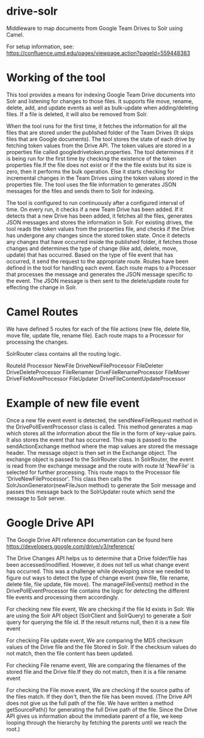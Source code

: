 # drive-solr

Middleware to map documents from Google Team Drives to Solr using Camel.

For setup information, see: https://confluence.umd.edu/pages/viewpage.action?pageId=559448383

# Working of the tool

This tool provides a means for indexing Google Team Drive documents into Solr and listening for changes to those files. It supports file move, rename, delete, add, and update events as well as bulk-update when adding/deleting files. If a file is deleted, it will also be removed from Solr.

When the tool runs for the first time, it fetches the information for all the files that are stored under the published folder of the Team Drives (It skips files that are Google documents). The tool stores the state of each drive by fetching token values from the Drive API. The token values are stored in a properties file called googledrivetoken.properties. The tool determines if it is being run for the first time by checking the existence of the token properties file.If the file does not exist or if the the file exists but its size is zero, then it performs the bulk operation. Else it starts checking for incremental changes in the Team Drives using the token values stored in the properties file. The tool uses the file information to generates JSON messages for the files and sends them to Solr for indexing.

The tool is configured to run continuously after a configured interval of time. On every run, it checks if a new Team Drive has been added. If it detects that a new Drive has been added, it fetches all the files, generates JSON messages and stores the information in Solr. For existing drives, the tool reads the token values from the properties file, and checks if the Drive has undergone any changes since the stored token state. Once it detects any changes that have occurred inside the published folder, it fetches those changes and determines the type of change (like add, delete, move, update) that has occurred. Based on the type of file event that has occurred, it send the request to the appropriate route. Routes have been defined in the tool for handling each event. Each route maps to a Processor that processes the message and generates the JSON message specific to the event. The JSON message is then sent to the delete/update route for effecting the change in Solr.

# Camel Routes

We have defined 5 routes for each of the file actions (new file, delete file, move file, update file, rename file).
Each route maps to a Processor for processing the changes.

SolrRouter class contains all the routing logic.

RouteId       Processor
NewFile       DriveNewFileProcessor
FileDeleter	  DriveDeleteProcessor
FileRenamer   DriveFileRenameProcessor
FileMover     DriveFileMoveProcessor
FileUpdater   DriveFileContentUpdateProcessor

# Example of new file event
Once a new file event event is detected, the sendNewFileRequest method in the DrivePollEventProcessor class is called. This method generates a map which stores all the information about the file in the form of key-value pairs. It also stores the event that has occurred. This map is passed to the sendActionExchange method where the map values are stored the message header. The message object is then set in the Exchange object. The exchange object is passed to the SolrRouter class. In SolrRouter, the event is read from the exchange message and the route with route Id 'NewFile' is selected for further processing. This route maps to the Processor file 'DriveNewFileProcessor'. This class then calls the SolrJsonGenerator(newFileJson method) to generate the Solr message and passes this message back to the SolrUpdater route which send the message to Solr server.

# Google Drive API

The Google Drive API reference documentation can be found here
https://developers.google.com/drive/v3/reference/

The Drive Changes API helps us to determine that a Drive folder/file has been accessed/modified. However, it does not tell us what change event has occurred. This was a challenge while developing since we needed to figure out ways to detect the type of change event (new file, file rename, delete file, file update, file move). The manageFileEvents() method in the DrivePollEventProcessor file contains the logic for detecting the different file events and processing them accordingly.

For checking new file event,
We are checking if the file Id exists in Solr. We are using the Solr API object (SolrClient and SolrQuery) to generate a Solr query for querying the file id. If the result returns null, then it is a new file event

For checking File update event,
We are comparing the MD5 checksum values of the Drive file and the file Stored in Solr. If the checksum values do not match, then the file content has been updated.

For checking File rename event,
We are comparing the filenames of the stored file and the Drive file.If they do not match, then it is a file rename event

For checking the File move event,
We are checking if the source paths of the files match. If they don't, then the file has been moved.
(The Drive API does not give us the full path of the file. We have written a method getSourcePath() for generating the full Drive path of the file. Since the Drive API gives us information about the immediate parent of a file, we keep looping through the hierarchy by fetching the parents until we reach the root.)



 





